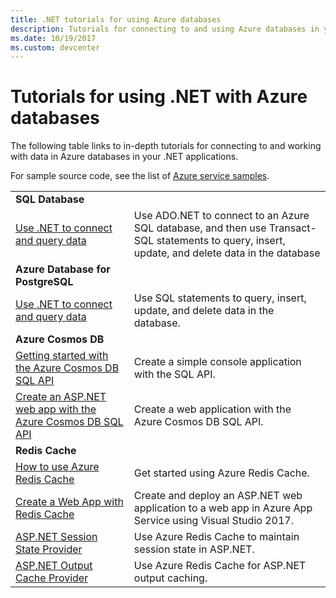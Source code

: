 ```yaml
---
title: .NET tutorials for using Azure databases
description: Tutorials for connecting to and using Azure databases in your .NET applications.
ms.date: 10/19/2017
ms.custom: devcenter
---
```


# Tutorials for using .NET with Azure databases

The following table links to in-depth tutorials for connecting to and working with data in Azure databases in your .NET applications.

For sample source code, see the list of [Azure service samples](https://azure.microsoft.com/resources/samples/?platform=dotnet).

| | |
|---|---|
| **SQL Database** ||
| [Use .NET to connect and query data][1] | Use ADO.NET to connect to an Azure SQL database, and then use Transact-SQL statements to query, insert, update, and delete data in the database | 
| **Azure Database for PostgreSQL** ||
| [Use .NET to connect and query data][2] | Use SQL statements to query, insert, update, and delete data in the database. | 
| **Azure Cosmos DB** ||
| [Getting started with the Azure Cosmos DB SQL API][4] | Create a simple console application with the SQL API. | 
| [Create an ASP.NET web app with the Azure Cosmos DB SQL API][3] | Create a web application with the Azure Cosmos DB SQL API. | 
| **Redis Cache** | |
| [How to use Azure Redis Cache][6] | Get started using Azure Redis Cache. |
| [Create a Web App with Redis Cache][5] | Create and deploy an ASP.NET web application to a web app in Azure App Service using Visual Studio 2017.  | 
| [ASP.NET Session State Provider][7] | Use Azure Redis Cache to maintain session state in ASP.NET.  | 
| [ASP.NET Output Cache Provider][8] | Use Azure Redis Cache for ASP.NET output caching.  | 
 

[1]: /azure/sql-database/sql-database-connect-query-dotnet
[2]: /azure/postgresql/connect-csharp
[3]: /azure/cosmos-db/sql-api-dotnet-application
[4]: /azure/cosmos-db/sql-api-get-started
[5]: /azure/redis-cache/cache-web-app-howto
[6]: /azure/redis-cache/cache-dotnet-how-to-use-azure-redis-cache
[7]: /azure/redis-cache/cache-aspnet-session-state-provider
[8]: /azure/redis-cache/cache-aspnet-output-cache-provider
